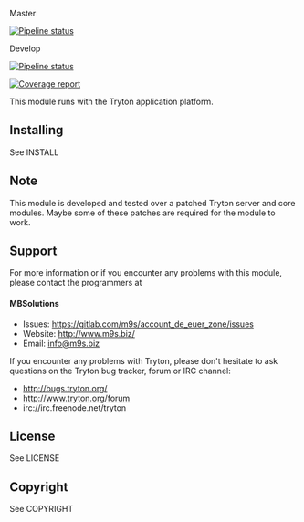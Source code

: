 Master

[![Pipeline status](https://gitlab.com/m9s/account_de_euer_zone/badges/master/pipeline.svg)](https://gitlab.com/m9s/account_de_euer_zone/commits/master)

Develop

[![Pipeline status](https://gitlab.com/m9s/account_de_euer_zone/badges/develop/pipeline.svg)](https://gitlab.com/m9s/account_de_euer_zone/commits/develop)

[![Coverage report](https://gitlab.com/m9s/account_de_euer_zone/badges/develop/coverage.svg)](http://m9s.gitlab.io/account_de_euer_zone)



This module runs with the Tryton application platform.

Installing
----------

See INSTALL

Note
----

This module is developed and tested over a patched Tryton server and
core modules. Maybe some of these patches are required for the module to work.

Support
-------

For more information or if you encounter any problems with this module,
please contact the programmers at

#### MBSolutions

   * Issues:   https://gitlab.com/m9s/account_de_euer_zone/issues
   * Website:  http://www.m9s.biz/
   * Email:    info@m9s.biz

If you encounter any problems with Tryton, please don't hesitate to ask
questions on the Tryton bug tracker, forum or IRC channel:

   * http://bugs.tryton.org/
   * http://www.tryton.org/forum
   * irc://irc.freenode.net/tryton

License
-------

See LICENSE

Copyright
---------

See COPYRIGHT

